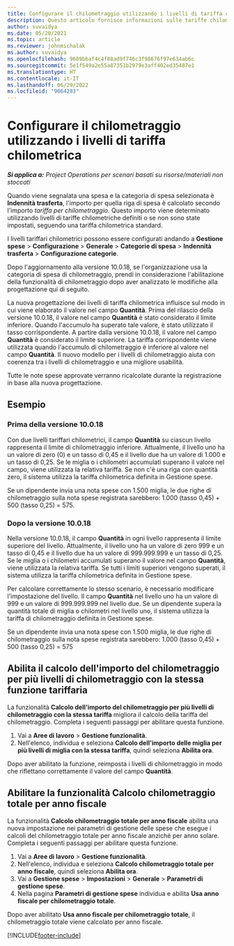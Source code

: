 ```yaml
---
title: Configurare il chilometraggio utilizzando i livelli di tariffa chilometrica
description: Questo articolo fornisce informazioni sulle tariffe chilometriche e sui livelli di tariffa chilometrica.
author: suvaidya
ms.date: 05/20/2021
ms.topic: article
ms.reviewer: johnmichalak
ms.author: suvaidya
ms.openlocfilehash: 9689bbaf4c4f88ad9f746c3f98676f97e634ab6c
ms.sourcegitcommit: 5e1f549a2e55a87351b2979e3aff402ed35487e1
ms.translationtype: HT
ms.contentlocale: it-IT
ms.lasthandoff: 06/29/2022
ms.locfileid: "9064283"
---
```

# <a name="set-up-mileage-using-mileage-rate-tiers"></a>Configurare il chilometraggio utilizzando i livelli di tariffa chilometrica

_**Si applica a:** Project Operations per scenari basati su risorse/materiali non stoccati_

Quando viene segnalata una spesa e la categoria di spesa selezionata è **Indennità trasferta**, l'importo per quella riga di spesa è calcolato secondo l'importo *tariffa per chilometraggio*. Questo importo viene determinato utilizzando livelli di tariffe chilometriche definiti o se non sono state impostati, seguendo una tariffa chilometrica standard. 

I livelli tariffari chilometrici possono essere configurati andando a **Gestione spese** > **Configurazione** > **Generale** > **Categorie di spesa** > **Indennità trasferta** > **Configurazione categorie**.

Dopo l'aggiornamento alla versione 10.0.18, se l'organizzazione usa la categoria di spesa di chilometraggio, prendi in considerazione l'abilitazione della funzionalità di chilometraggio dopo aver analizzato le modifiche alla progettazione qui di seguito. 

La nuova progettazione dei livelli di tariffa chilometrica influisce sul modo in cui viene elaborato il valore nel campo **Quantità**. Prima del rilascio della versione 10.0.18, il valore nel campo **Quantità** è stato considerato il limite inferiore. Quando l'accumulo ha superato tale valore, è stato utilizzato il tasso corrispondente.  A partire dalla versione 10.0.18, il valore nel campo **Quantità** è considerato il limite superiore. La tariffa corrispondente viene utilizzata quando l'accumulo di chilometraggio è inferiore al valore nel campo **Quantità**.  Il nuovo modello per i livelli di chilometraggio aiuta con coerenza tra i livelli di chilometraggio e una migliore usabilità.   

Tutte le note spese approvate verranno ricalcolate durante la registrazione in base alla nuova progettazione.

## <a name="example"></a>Esempio
 
### <a name="before-version-10018"></a>Prima della versione 10.0.18
Con due livelli tariffari chilometrici, il campo **Quantità** su ciascun livello rappresenta il limite di chilometraggio inferiore. Attualmente, il livello uno ha un valore di zero (0) e un tasso di 0,45 e il livello due ha un valore di 1.000 e un tasso di 0,25. Se le miglia o i chilometri accumulati superano il valore nel campo, viene utilizzata la relativa tariffa. Se non c'è una riga con quantità zero, il sistema utilizza la tariffa chilometrica definita in Gestione spese. 
 
Se un dipendente invia una nota spese con 1.500 miglia, le due righe di chilometraggio sulla nota spese registrata sarebbero: 1.000 (tasso 0,45) + 500 (tasso 0,25) = 575.

### <a name="after-version-10018"></a>Dopo la versione 10.0.18
Nella versione 10.0.18, il campo **Quantità** in ogni livello rappresenta il limite superiore del livello. Attualmente, il livello uno ha un valore di zero 999 e un tasso di 0,45 e il livello due ha un valore di 999.999.999 e un tasso di 0,25. Se le miglia o i chilometri accumulati superano il valore nel campo **Quantità**, viene utilizzata la relativa tariffa. Se tutti i limiti superiori vengono superati, il sistema utilizza la tariffa chilometrica definita in Gestione spese. 
 
Per calcolare correttamente lo stesso scenario, è necessario modificare l'impostazione del livello. Il campo **Quantità** nel livello uno ha un valore di 999 e un valore di 999.999.999 nel livello due. Se un dipendente supera la quantità totale di miglia o chilometri nel livello uno, il sistema utilizza la tariffa di chilometraggio definita in Gestione spese. 
  
Se un dipendente invia una nota spese con 1.500 miglia, le due righe di chilometraggio sulla nota spese registrata sarebbero: 1.000 (tasso 0,45) + 500 (tasso 0,25) = 575

## <a name="enable-the-mileage-amount-calculation-for-multiple-mileage-tiers-with-same-rate-feature"></a>Abilita il calcolo dell'importo del chilometraggio per più livelli di chilometraggio con la stessa funzione tariffaria

La funzionalità **Calcolo dell'importo del chilometraggio per più livelli di chilometraggio con la stessa tariffa** migliora il calcolo della tariffa del chilometraggio. Completa i seguenti passaggi per abilitare questa funzione.

1. Vai a **Aree di lavoro** > **Gestione funzionalità**. 
2. Nell'elenco, individua e seleziona **Calcolo dell'importo delle miglia per più livelli di miglia con la stessa tariffa**, quindi seleziona **Abilita ora**.

Dopo aver abilitato la funzione, reimposta i livelli di chilometraggio in modo che riflettano correttamente il valore del campo **Quantità**. 

## <a name="enable-the-mileage-totals-calculation-by-fiscal-year-feature"></a>Abilitare la funzionalità Calcolo chilometraggio totale per anno fiscale

La funzionalità **Calcolo chilometraggio totale per anno fiscale** abilita una nuova impostazione nei parametri di gestione delle spese che esegue i calcoli del chilometraggio totale per anno fiscale anziché per anno solare. Completa i seguenti passaggi per abilitare questa funzione.

1. Vai a **Aree di lavoro** > **Gestione funzionalità**.
1. Nell'elenco, individua e seleziona **Calcolo chilometraggio totale per anno fiscale**, quindi seleziona **Abilita ora**.
1. Vai a **Gestione spese** > **Impostazioni** > **Generale** > **Parametri di gestione spese**.
1. Nella pagina **Parametri di gestione spese** individua e abilita **Usa anno fiscale per chilometraggio totale**.

Dopo aver abilitato **Usa anno fiscale per chilometraggio totale**, il chilometraggio totale viene calcolato per anno fiscale.

[!INCLUDE[footer-include](../includes/footer-banner.md)]
